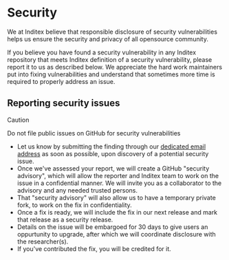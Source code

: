 # Security

We at Inditex believe that responsible disclosure of security vulnerabilities helps us ensure the security and privacy
of all opensource community.

If you believe you have found a security vulnerability in any Inditex repository that meets Inditex definition of a
security vulnerability, please report it to us as described below. We appreciate the hard work maintainers put into
fixing vulnerabilities and understand that sometimes more time is required to properly address an issue.

## Reporting security issues

> [!CAUTION]
> Do not file public issues on GitHub for security vulnerabilities

* Let us know by submitting the finding through our [dedicated email address](mailto:vuln.disclosure@inditex.com)
as soon as possible, upon discovery of a potential security issue.
* Once we've assessed your report, we will create a GitHub "security advisory", which will allow the reporter and
Inditex team to work on the issue in a confidential manner. We will invite you as a collaborator to the advisory and any
needed trusted persons.
* That "security advisory" will also allow us to have a temporary private fork, to work on the fix in confidentiality.
* Once a fix is ready, we will include the fix in our next release and mark that release as a security release.
* Details on the issue will be embargoed for 30 days to give users an oppurtunity to upgrade, after which we will
coordinate disclosure with the researcher(s).
* If you've contributed the fix, you will be credited for it.

